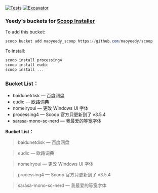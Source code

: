 [![Tests](https://github.com/maoyeedy/yeedyscoop/actions/workflows/ci.yml/badge.svg)](https://github.com/maoyeedy/yeedyscoop/actions/workflows/ci.yml) [![Excavator](https://github.com/maoyeedy/yeedyscoop/actions/workflows/excavator.yml/badge.svg)](https://github.com/maoyeedy/yeedyscoop/actions/workflows/excavator.yml)

### Yeedy's buckets for [Scoop Installer](https://scoop.sh)

To add this bucket:
```powershell
scoop bucket add maoyeedy_scoop https://github.com/maoyeedy/scoop
```
To install:
```powershell
scoop install processing4
scoop install eudic
scoop install ...
```

### Bucket List：
- baidunetdisk — 百度网盘
- eudic — 欧路词典
- nomeiryoui — 更改 Windows UI 字体
- processing4 — Scoop 官方只更新到了 v3.5.4
- sarasa-mono-sc-nerd — 我最爱的等宽字体

**Bucket List：**

> baidunetdisk — 百度网盘
>

> eudic — 欧路词典
>

> nomeiryoui — 更改 Windows UI 字体
>

> processing4 — Scoop 官方只更新到了 v3.5.4
>

> sarasa-mono-sc-nerd — 我最爱的等宽字体
>
